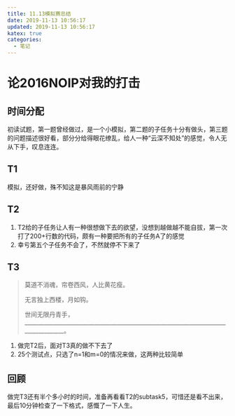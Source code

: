 ```yaml
---
title: 11.13模拟赛总结
date: 2019-11-13 10:56:17
updated: 2019-11-13 10:56:17
katex: true
categories:
  - 笔记
---
```


# 论2016NOIP对我的打击

## 时间分配

初读试题，第一题曾经做过，是一个小模拟，第二题的子任务十分有做头，第三题的问题描述很好看，部分分给得眼花缭乱，给人一种“云深不知处”的感觉，令人无从下手，叹息连连。

## T1

模拟，还好做，殊不知这是暴风雨前的宁静

## T2

1. T2给的子任务让人有一种很想做下去的欲望，没想到越做越不能自拔，第一次打了200+行数的代码，颇有一种要把所有的子任务A了的感觉
2. 幸亏第五个子任务不会了，不然就停不下来了

## T3

> 莫道不消魂，帘卷西风，人比黄花瘦。
>
> 无言独上西楼，月如钩。
>
> 世间无限丹青手，______________________________________________________________________________________。

1. 做完T2后，面对T3真的做不下去了
2. 25个测试点，只选了n=1和m=0的情况来做，这两种比较简单

## 回顾

做完T3还有半个多小时的时间，准备再看看T2的subtask5，可惜还是看不出来，最后10分钟检查了一下格式，感慨了一下人生。

